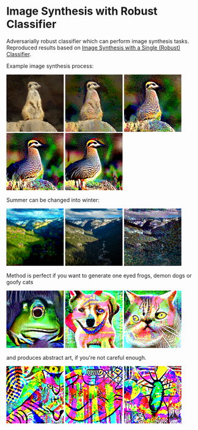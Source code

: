 # Image Synthesis with Robust Classifier
Adversarially robust classifier which can perform image synthesis tasks. Reproduced results based on [Image Synthesis with a Single (Robust) Classifier](https://arxiv.org/pdf/1906.09453.pdf).

Example image synthesis process:

<img src="/example_results/trans0.jpg" width="150"/> <img src="/example_results/trans1.png" width="150"/> <img src="/example_results/trans2.png" width="150"/> <img src="/example_results/trans3.png" width="150"/> <img src="/example_results/trans4.png" width="150"/>

Summer can be changed into winter:

<img src="/example_results/summer.png" width="150"/> <img src="/example_results/orig.png" width="150"/> <img src="/example_results/winter.png" width="150"/>

Method is perfect if you want to generate one eyed frogs, demon dogs or goofy cats

<img src="/example_results/frog.png" width="150"/> <img src="/example_results/demon.png" width="150"/> <img src="/example_results/goofy.png" width="150"/>

and produces abstract art, if you're not careful enough. 

<img src="/example_results/abstract1.png" width="150"/> <img src="/example_results/abstract2.png" width="150"/> <img src="/example_results/abstract3.png" width="150"/>
